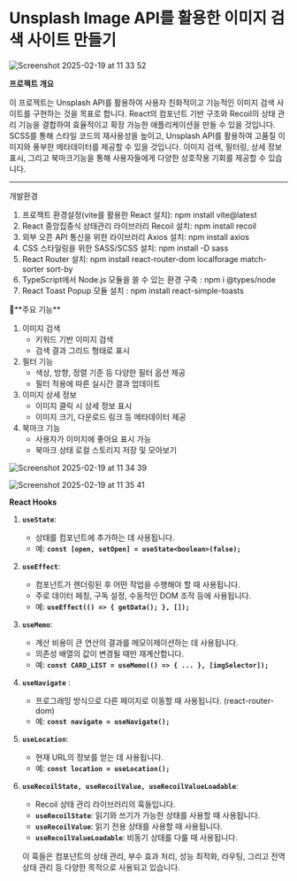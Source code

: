 # Unsplash Image API를 활용한 이미지 검색 사이트 만들기



![Screenshot 2025-02-19 at 11 33 52](https://github.com/user-attachments/assets/cb8386a1-f05c-4463-a56e-b5f4b924ff43)

**프로젝트 개요**

이 프로젝트는 Unsplash API를 활용하여 사용자 친화적이고 기능적인 이미지 검색 사이트를 구현하는 것을 목표로 합니다. React의 컴포넌트 기반 구조와 Recoil의 상태 관리 기능을 결합하여 효율적이고 확장 가능한 애플리케이션을 만들 수 있을 것입니다. SCSS를 통해 스타일 코드의 재사용성을 높이고, Unsplash API를 활용하여 고품질 이미지와 풍부한 메타데이터를 제공할 수 있을 것입니다. 이미지 검색, 필터링, 상세 정보 표시, 그리고 북마크기능을 통해 사용자들에게 다양한 상호작용 기회를 제공할 수 있습니다.

---
개발환경

1. 프로젝트 환경설정(vite를 활용한 React 설치): npm install vite@latest
2. React 중앙집중식 상태관리 라이브러리 Recoil 설치: npm install recoil
3. 외부 오픈 API 통신을 위한 라이브러리 Axios 설치: npm install axios
4. CSS 스타일링을 위한 SASS/SCSS 설치: npm install -D sass
5. React Router 설치: npm install react-router-dom localforage match-sorter sort-by
6. TypeScript에서 Node.js 모듈을 쓸 수 있는 환경 구축 : npm i @types/node
7. React Toast Popup 모듈 설치 : npm install react-simple-toasts

<aside>
🔑**주요 기능**

</aside>

1. 이미지 검색
    - 키워드 기반 이미지 검색
    - 검색 결과 그리드 형태로 표시
2. 필터 기능
    - 색상, 방향, 정렬 기준 등 다양한 필터 옵션 제공
    - 필터 적용에 따른 실시간 결과 업데이트
3. 이미지 상세 정보
    - 이미지 클릭 시 상세 정보 표시
    - 이미지 크기, 다운로드 링크 등 메타데이터 제공
4. 북마크 기능
    - 사용자가 이미지에 좋아요 표시 가능
    - 북마크 상태 로컬 스토리지 저장 및 모아보기

![Screenshot 2025-02-19 at 11 34 39](https://github.com/user-attachments/assets/af3d7361-c147-4a87-968b-9f5d78c18e09)

![Screenshot 2025-02-19 at 11 35 41](https://github.com/user-attachments/assets/b63aa2d6-3142-4e30-bba6-736a735d0748)


**React Hooks** 

1. **`useState`**:
    - 상태를 컴포넌트에 추가하는 데 사용됩니다.
    - 예: **`const [open, setOpen] = useState<boolean>(false);`**
2. **`useEffect`**:
    - 컴포넌트가 렌더링된 후 어떤 작업을 수행해야 할 때 사용됩니다.
    - 주로 데이터 페칭, 구독 설정, 수동적인 DOM 조작 등에 사용됩니다.
    - 예: **`useEffect(() => { getData(); }, []);`**
3. **`useMemo`**:
    - 계산 비용이 큰 연산의 결과를 메모이제이션하는 데 사용됩니다.
    - 의존성 배열의 값이 변경될 때만 재계산합니다.
    - 예: **`const CARD_LIST = useMemo(() => { ... }, [imgSelector]);`**
4. **`useNavigate`** :
    - 프로그래밍 방식으로 다른 페이지로 이동할 때 사용됩니다. (react-router-dom)
    - 예: **`const navigate = useNavigate();`**
5. **`useLocation`**:
    - 현재 URL의 정보를 얻는 데 사용됩니다.
    - 예: **`const location = useLocation();`**
6. **`useRecoilState, useRecoilValue, useRecoilValueLoadable`**:
    - Recoil 상태 관리 라이브러리의 훅들입니다.
    - **`useRecoilState`**: 읽기와 쓰기가 가능한 상태를 사용할 때 사용됩니다.
    - **`useRecoilValue`**: 읽기 전용 상태를 사용할 때 사용됩니다.
    - **`useRecoilValueLoadable`**: 비동기 상태를 다룰 때 사용됩니다.
    
    이 훅들은 컴포넌트의 상태 관리, 부수 효과 처리, 성능 최적화, 라우팅, 그리고 전역 상태 관리 등 다양한 목적으로 사용되고 있습니다.
